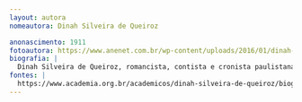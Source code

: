 ```yaml
---
layout: autora
nomeautora: Dinah Silveira de Queiroz

anonascimento: 1911
fotoautora: https://www.anenet.com.br/wp-content/uploads/2016/01/dinah-silveira-de-queiroz-212x300.jpg
biografia: |
  Dinah Silveira de Queiroz, romancista, contista e cronista paulistana, nasceu 9 de novembro de 1911, e faleceu em 27 de novembro de 1982. Sua estreia em livro se deu em 1939 com o premiado romance Floradas na Serra, que teve enorme êxito entre os leitores. Também trabalhou com ficções, narrativa fantástica e crônicas. Em comemoração aos quatrocentos anos da fundação de São Paulo, Diná publicou em 1954 o romance A Muralha. Este e Floradas na Serra tornaram-se seus trabalhos mais conhecidos pelas numerosas adaptações ao cinema e televisão.Foi a segunda mulher a ocupar uma cadeira na Academia Brasileira de Letras e foi laureada com vários prêmios literários como o Prêmio Antônio de Alcântara Machado da Academia Paulista de Letras pelo romance Floradas na Serra; o Prêmio Afonso Arinos da Academia Brasileira de Letras pelo volume de contos As Noites do Morro do Encanto (1957); o Prêmio Machado de Assis, pelo conjunto de sua obra, sendo a primeira mulher a receber essa premiação pela Academia Brasileira de Letras; e em 1969, o prêmio Prefeitura do Distrito Federal por seu romance Verão dos Infiéis (1968).
fontes: |
  https://www.academia.org.br/academicos/dinah-silveira-de-queiroz/biografia, https://pt.wikipedia.org/wiki/Dinah_Silveira_de_Queiroz
---
```


